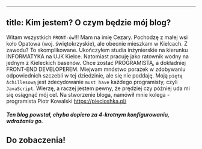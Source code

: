 ----
title: Kim jestem? O czym będzie mój blog?
----

Witam wszystkich `FRONT-ów`!!! 
Mam na imię Cezary. Pochodzę z małej wsi koło Opatowa (woj. świętokrzyskie), ale obecnie mieszkam w Kielcach. Z zawodu? To skomplikowane. Ukończyłem studia inżynierskie na kierunku INFORMATYKA na UJK Kielce. Natomiast pracuję jako ratownik wodny na jednym z Kieleckich basenów.
Chce zostać PROGRAMISTĄ, a dokładniej FRONT-END DEVELOPEREM. Miejwam mnóstwo porażek w zdobywaniu odpowiednich szczebli w tej dziedzinie, ale się nie poddaję. 
Moją `piętą Achillesową` jest zdecydowanie `must have` każdego programisty, czyli `JavaScript`. Wierzę, a raczej jestem pewny, że prędziej czy później uda mi się osiągnąć mój cel.
Na stworzenie bloga, namówił mnie kolega - programista Piotr Kowalski <https://piecioshka.pl/>

##### Ten blog powstał, chyba dopiero za 4-krotnym konfigurowaniu, wdrażaniu go.

## Do zobaczenia! 

